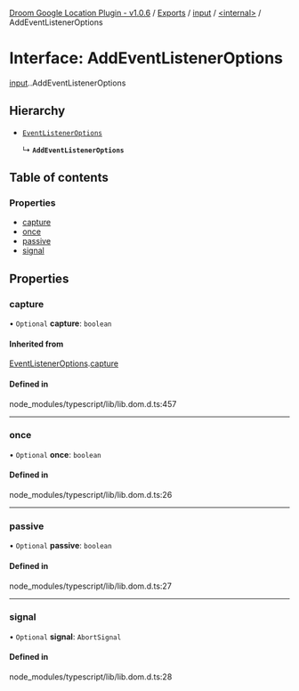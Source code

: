 [Droom Google Location Plugin - v1.0.6](../README.md) / [Exports](../modules.md) / [input](../modules/input.md) / [<internal\>](../modules/input._internal_.md) / AddEventListenerOptions

# Interface: AddEventListenerOptions

[input](../modules/input.md).[<internal>](../modules/input._internal_.md).AddEventListenerOptions

## Hierarchy

- [`EventListenerOptions`](input._internal_.EventListenerOptions.md)

  ↳ **`AddEventListenerOptions`**

## Table of contents

### Properties

- [capture](input._internal_.AddEventListenerOptions.md#capture)
- [once](input._internal_.AddEventListenerOptions.md#once)
- [passive](input._internal_.AddEventListenerOptions.md#passive)
- [signal](input._internal_.AddEventListenerOptions.md#signal)

## Properties

### capture

• `Optional` **capture**: `boolean`

#### Inherited from

[EventListenerOptions](input._internal_.EventListenerOptions.md).[capture](input._internal_.EventListenerOptions.md#capture)

#### Defined in

node_modules/typescript/lib/lib.dom.d.ts:457

___

### once

• `Optional` **once**: `boolean`

#### Defined in

node_modules/typescript/lib/lib.dom.d.ts:26

___

### passive

• `Optional` **passive**: `boolean`

#### Defined in

node_modules/typescript/lib/lib.dom.d.ts:27

___

### signal

• `Optional` **signal**: `AbortSignal`

#### Defined in

node_modules/typescript/lib/lib.dom.d.ts:28
